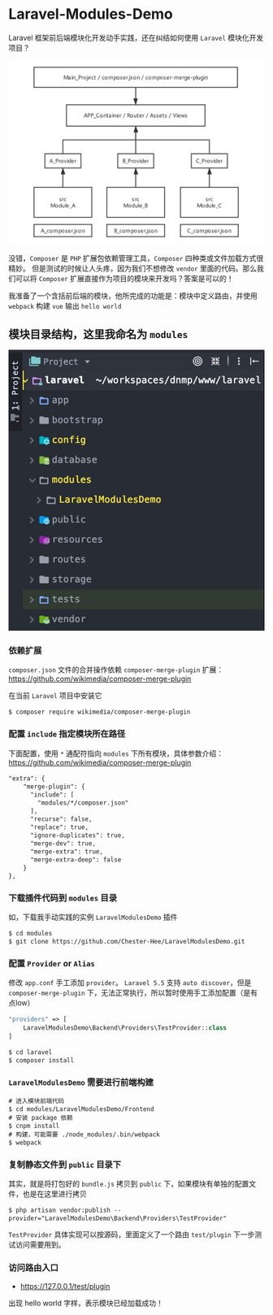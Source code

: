 # Laravel-Modules-Demo

Laravel 框架前后端模块化开发动手实践，还在纠结如何使用 `Laravel` 模块化开发项目？

![](./demo.png)

没错，`Composer` 是 `PHP` 扩展包依赖管理工具，`Composer` 四种类或文件加载方式很精妙。
但是测试的时候让人头疼，因为我们不想修改 `vendor` 里面的代码。那么我们可以将 `Composer` 扩展直接作为项目的模块来开发吗？答案是可以的！

我准备了一个含括前后端的模块，他所完成的功能是：模块中定义路由，并使用 `webpack` 构建 `vue` 输出 `hello world`

## 模块目录结构，这里我命名为 `modules`

![](./contents.png)

### 依赖扩展

`composer.json` 文件的合并操作依赖 `composer-merge-plugin` 扩展：
https://github.com/wikimedia/composer-merge-plugin

在当前 `Laravel` 项目中安装它
```shell
$ composer require wikimedia/composer-merge-plugin 
```

### 配置 `include` 指定模块所在路径

下面配置，使用 `*` 通配符指向 `modules` 下所有模块，具体参数介绍：https://github.com/wikimedia/composer-merge-plugin
```shell
"extra": {
    "merge-plugin": {
      "include": [
        "modules/*/composer.json"
      ],
      "recurse": false,
      "replace": true,
      "ignore-duplicates": true,
      "merge-dev": true,
      "merge-extra": true,
      "merge-extra-deep": false
    }
},
```

### 下载插件代码到 `modules` 目录

如，下载我手动实践的实例 `LaravelModulesDemo` 插件
```shell
$ cd modules
$ git clone https://github.com/Chester-Hee/LaravelModulesDemo.git
```

### 配置 `Provider` or `Alias`

修改 `app.conf` 手工添加 `provider`。
`Laravel 5.5` 支持 `auto discover`，但是 `composer-merge-plugin` 下，无法正常执行，所以暂时使用手工添加配置（是有点low）

```php
"providers" => [
    LaravelModulesDemo\Backend\Providers\TestProvider::class
]
```

```shell
$ cd laravel
$ composer install
```

### `LaravelModulesDemo` 需要进行前端构建

```shell
# 进入模块前端代码
$ cd modules/LaravelModulesDemo/Frontend
# 安装 package 依赖
$ cnpm install
# 构建，可能需要 ./node_modules/.bin/webpack 
$ webpack
```

### 复制静态文件到 `public` 目录下

其实，就是将打包好的 `bundle.js` 拷贝到 `public` 下，如果模块有单独的配置文件，也是在这里进行拷贝
```shell
$ php artisan vendor:publish --provider="LaravelModulesDemo\Backend\Providers\TestProvider"
```
`TestProvider` 具体实现可以按源码，里面定义了一个路由 `test/plugin` 下一步测试访问需要用到。

### 访问路由入口

- https://127.0.0.1/test/plugin

出现 hello world 字样，表示模块已经加载成功！




